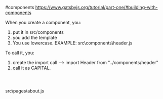 
#components
https://www.gatsbyjs.org/tutorial/part-one/#building-with-components

When you create a component, you: 
1. put it in src/components
2. you add the template
3. You use lowercase.
EXAMPLE: src\components\header.js


To call it, you: 
1. create the import call --> import Header from "../components/header"
2. call it as CAPITAL. <Header />

src\pages\about.js


